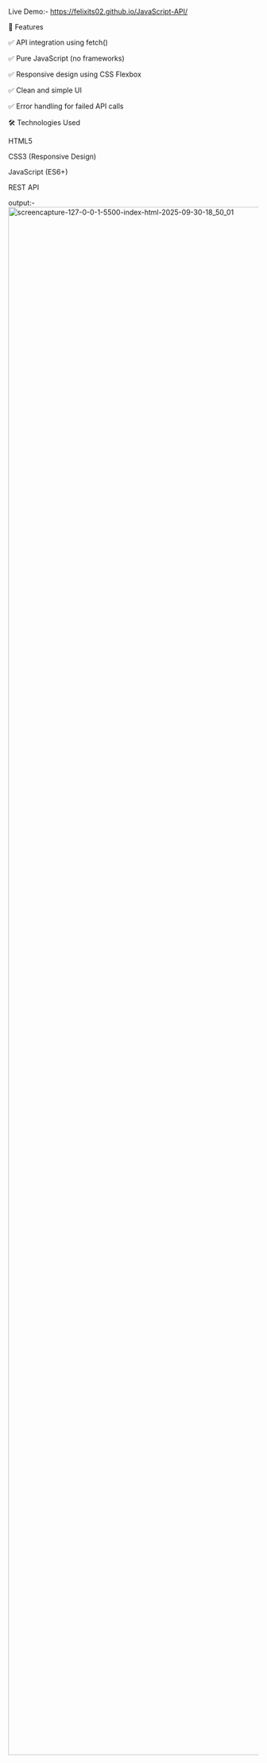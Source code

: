 Live Demo:- https://felixits02.github.io/JavaScript-API/


🚀 Features

✅ API integration using fetch()

✅ Pure JavaScript (no frameworks)

✅ Responsive design using CSS Flexbox 

✅ Clean and simple UI

✅ Error handling for failed API calls


🛠️ Technologies Used

HTML5

CSS3 (Responsive Design)

JavaScript (ES6+)

REST API 

output:-
<img width="1366" height="3108" alt="screencapture-127-0-0-1-5500-index-html-2025-09-30-18_50_01" src="https://github.com/user-attachments/assets/a1546f85-62ca-4ea9-8efd-b75c6483e898" />
